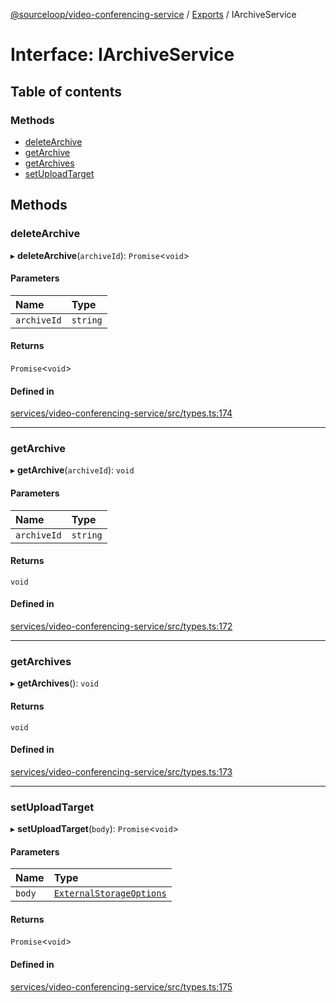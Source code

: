 [@sourceloop/video-conferencing-service](../README.md) / [Exports](../modules.md) / IArchiveService

# Interface: IArchiveService

## Table of contents

### Methods

- [deleteArchive](IArchiveService.md#deletearchive)
- [getArchive](IArchiveService.md#getarchive)
- [getArchives](IArchiveService.md#getarchives)
- [setUploadTarget](IArchiveService.md#setuploadtarget)

## Methods

### deleteArchive

▸ **deleteArchive**(`archiveId`): `Promise`<`void`\>

#### Parameters

| Name | Type |
| :------ | :------ |
| `archiveId` | `string` |

#### Returns

`Promise`<`void`\>

#### Defined in

[services/video-conferencing-service/src/types.ts:174](https://github.com/sourcefuse/loopback4-microservice-catalog/blob/77bb890a2/services/video-conferencing-service/src/types.ts#L174)

___

### getArchive

▸ **getArchive**(`archiveId`): `void`

#### Parameters

| Name | Type |
| :------ | :------ |
| `archiveId` | `string` |

#### Returns

`void`

#### Defined in

[services/video-conferencing-service/src/types.ts:172](https://github.com/sourcefuse/loopback4-microservice-catalog/blob/77bb890a2/services/video-conferencing-service/src/types.ts#L172)

___

### getArchives

▸ **getArchives**(): `void`

#### Returns

`void`

#### Defined in

[services/video-conferencing-service/src/types.ts:173](https://github.com/sourcefuse/loopback4-microservice-catalog/blob/77bb890a2/services/video-conferencing-service/src/types.ts#L173)

___

### setUploadTarget

▸ **setUploadTarget**(`body`): `Promise`<`void`\>

#### Parameters

| Name | Type |
| :------ | :------ |
| `body` | [`ExternalStorageOptions`](ExternalStorageOptions.md) |

#### Returns

`Promise`<`void`\>

#### Defined in

[services/video-conferencing-service/src/types.ts:175](https://github.com/sourcefuse/loopback4-microservice-catalog/blob/77bb890a2/services/video-conferencing-service/src/types.ts#L175)
